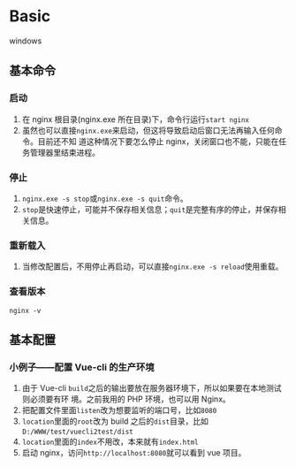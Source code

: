 # Basic
windows

## 基本命令
### 启动
1. 在 nginx 根目录(nginx.exe 所在目录)下，命令行运行`start nginx`
2. 虽然也可以直接`nginx.exe`来启动，但这将导致启动后窗口无法再输入任何命令。目前还不知
道这种情况下要怎么停止 nginx，关闭窗口也不能，只能在任务管理器里结束进程。

### 停止
1. `nginx.exe -s stop`或`nginx.exe -s quit`命令。
2. `stop`是快速停止，可能并不保存相关信息；`quit`是完整有序的停止，并保存相关信息。

### 重新载入
1. 当修改配置后，不用停止再启动，可以直接`nginx.exe -s reload`使用重载。

### 查看版本
`nginx -v`


## 基本配置


### 小例子——配置 Vue-cli 的生产环境
1. 由于 Vue-cli `build`之后的输出要放在服务器环境下，所以如果要在本地测试则必须要有环
境。之前我用的 PHP 环境，也可以用 Nginx。
2. 把配置文件里面`listen`改为想要监听的端口号，比如`8080`
3. `location`里面的`root`改为 build 之后的`dist`目录，比如
    `D:/WWW/test/vuecli2test/dist`
4. `location`里面的`index`不用改，本来就有`index.html`
5. 启动 nginx，访问`http://localhost:8080`就可以看到 vue 项目。
